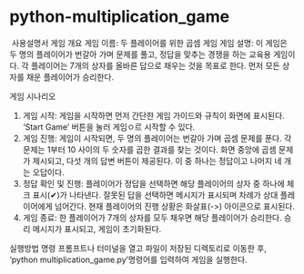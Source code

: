 # python-multiplication_game

﻿						사용설명서
게임 개요
게임 이름: 두 플레이어를 위한 곱셈 게임
게임 설명: 이 게임은 두 명의 플레이어가 번갈아 가며 문제를 풀고, 정답을 맞추는 경쟁을 하는 교육용 게임이다. 각 플레이어는 7개의 상자를 올바른 답으로 채우는 것을 목표로 한다. 먼저 모든 상자를 채운 플레이어가 승리한다.

게임 시나리오
1. 게임 시작: 게임을 시작하면 먼저 간단한 게임 가이드와 규칙이 화면에 표시된다. ‘Start Game’ 버튼을 눌러 게임ㅇ르 시작할 수 있다.
2. 게임 진행: 게임이 시작되면, 두 명의 플레이어는 번갈아 가며 곱셈 문제를 푼다. 각 문제는 1부터 10 사이의 두 숫자를 곱한 결과를 찾는 것이다. 화면 중앙에 곱셈 문제가 제시되고, 다섯 개의 답변 버튼이 제공된다. 이 중 하나는 정답이고 나머지 네 개는 오답이다.
3. 정답 확인 및 진행: 플레이어가 정답을 선택하면 해당 플레이어의 상자 중 하나에 체크 표시(✔)가 나타낸다. 잘못된 답을 선택하면 메시지가 표시되며 차례가 상대 플레이어에게 넘어간다. 현재 플레이어의 진행 상황은 화살표(->) 아이콘으로 표시된다.
4. 게임 종료: 한 플레이어가 7개의 상자를 모두 채우면 해당 플레이어가 승리한다. 승리 메시지가 표시되고, 게임이 초기화된다.

실행방법 
명령 프롬프트나 터미널을 열고 파일이 저장된 디렉토리로 이동한 후, ‘python multiplication_game.py’명령어를 입력하여 게임을 실행한다.

